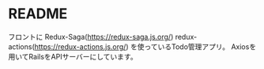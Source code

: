# README

フロントに
Redux-Saga(https://redux-saga.js.org/)
redux-actions(https://redux-actions.js.org/)
を使っているTodo管理アプリ。
Axiosを用いてRailsをAPIサーバーにしています。

